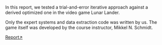 In this report, we tested a trial-and-error iterative approach against a derived optimized one in the video game Lunar Lander.

Only the expert systems and data extraction code was written by us. The game itself was developed by the course instructor, Mikkel N. Schmidt.

[Report↗](Report.pdf)
